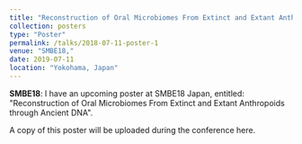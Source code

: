 ```yaml
---
title: "Reconstruction of Oral Microbiomes From Extinct and Extant Anthropoids through Ancient DNA"
collection: posters
type: "Poster"
permalink: /talks/2018-07-11-poster-1
venue: "SMBE18,"
date: 2019-07-11
location: "Yokohama, Japan"
---
```


**SMBE18**: I have an upcoming poster at SMBE18 Japan, entitled:
"Reconstruction of Oral Microbiomes From Extinct and Extant Anthropoids through Ancient DNA".

A copy of this poster will be uploaded during the conference here.
